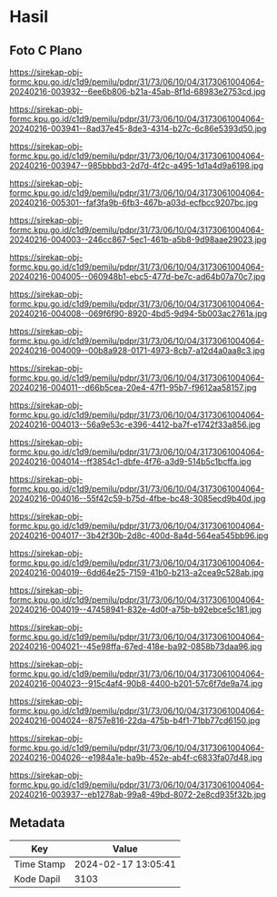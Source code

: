 # Hasil

## Foto C Plano

https://sirekap-obj-formc.kpu.go.id/c1d9/pemilu/pdpr/31/73/06/10/04/3173061004064-20240216-003932--6ee6b806-b21a-45ab-8f1d-68983e2753cd.jpg

https://sirekap-obj-formc.kpu.go.id/c1d9/pemilu/pdpr/31/73/06/10/04/3173061004064-20240216-003941--8ad37e45-8de3-4314-b27c-6c86e5393d50.jpg

https://sirekap-obj-formc.kpu.go.id/c1d9/pemilu/pdpr/31/73/06/10/04/3173061004064-20240216-003947--985bbbd3-2d7d-4f2c-a495-1d1a4d9a6198.jpg

https://sirekap-obj-formc.kpu.go.id/c1d9/pemilu/pdpr/31/73/06/10/04/3173061004064-20240216-005301--faf3fa9b-6fb3-467b-a03d-ecfbcc9207bc.jpg

https://sirekap-obj-formc.kpu.go.id/c1d9/pemilu/pdpr/31/73/06/10/04/3173061004064-20240216-004003--246cc867-5ec1-461b-a5b8-9d98aae29023.jpg

https://sirekap-obj-formc.kpu.go.id/c1d9/pemilu/pdpr/31/73/06/10/04/3173061004064-20240216-004005--060948b1-ebc5-477d-be7c-ad64b07a70c7.jpg

https://sirekap-obj-formc.kpu.go.id/c1d9/pemilu/pdpr/31/73/06/10/04/3173061004064-20240216-004008--069f6f90-8920-4bd5-9d94-5b003ac2761a.jpg

https://sirekap-obj-formc.kpu.go.id/c1d9/pemilu/pdpr/31/73/06/10/04/3173061004064-20240216-004009--00b8a928-0171-4973-8cb7-a12d4a0aa8c3.jpg

https://sirekap-obj-formc.kpu.go.id/c1d9/pemilu/pdpr/31/73/06/10/04/3173061004064-20240216-004011--d66b5cea-20e4-47f1-95b7-f9612aa58157.jpg

https://sirekap-obj-formc.kpu.go.id/c1d9/pemilu/pdpr/31/73/06/10/04/3173061004064-20240216-004013--56a9e53c-e396-4412-ba7f-e1742f33a856.jpg

https://sirekap-obj-formc.kpu.go.id/c1d9/pemilu/pdpr/31/73/06/10/04/3173061004064-20240216-004014--ff3854c1-dbfe-4f76-a3d9-514b5c1bcffa.jpg

https://sirekap-obj-formc.kpu.go.id/c1d9/pemilu/pdpr/31/73/06/10/04/3173061004064-20240216-004016--55f42c59-b75d-4fbe-bc48-3085ecd9b40d.jpg

https://sirekap-obj-formc.kpu.go.id/c1d9/pemilu/pdpr/31/73/06/10/04/3173061004064-20240216-004017--3b42f30b-2d8c-400d-8a4d-564ea545bb96.jpg

https://sirekap-obj-formc.kpu.go.id/c1d9/pemilu/pdpr/31/73/06/10/04/3173061004064-20240216-004019--6dd64e25-7159-41b0-b213-a2cea9c528ab.jpg

https://sirekap-obj-formc.kpu.go.id/c1d9/pemilu/pdpr/31/73/06/10/04/3173061004064-20240216-004019--47458941-832e-4d0f-a75b-b92ebce5c181.jpg

https://sirekap-obj-formc.kpu.go.id/c1d9/pemilu/pdpr/31/73/06/10/04/3173061004064-20240216-004021--45e98ffa-67ed-418e-ba92-0858b73daa96.jpg

https://sirekap-obj-formc.kpu.go.id/c1d9/pemilu/pdpr/31/73/06/10/04/3173061004064-20240216-004023--915c4af4-90b8-4400-b201-57c6f7de9a74.jpg

https://sirekap-obj-formc.kpu.go.id/c1d9/pemilu/pdpr/31/73/06/10/04/3173061004064-20240216-004024--8757e816-22da-475b-b4f1-71bb77cd6150.jpg

https://sirekap-obj-formc.kpu.go.id/c1d9/pemilu/pdpr/31/73/06/10/04/3173061004064-20240216-004026--e1984a1e-ba9b-452e-ab4f-c6833fa07d48.jpg

https://sirekap-obj-formc.kpu.go.id/c1d9/pemilu/pdpr/31/73/06/10/04/3173061004064-20240216-003937--eb1278ab-99a8-49bd-8072-2e8cd935f32b.jpg


## Metadata

| Key        | Value               |
| ---------- | ------------------- |
| Time Stamp | 2024-02-17 13:05:41 |
| Kode Dapil | 3103                |



